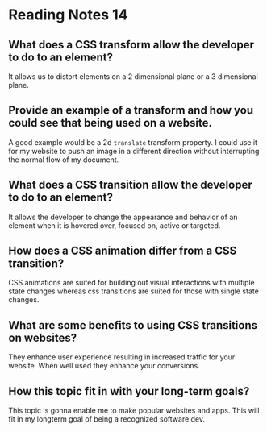 # Reading Notes 14

## What does a CSS transform allow the developer to do to an element?
It allows us to distort elements on a 2 dimensional plane or a 3 dimensional plane.

## Provide an example of a transform and how you could see that being used on a website.

A good example would be a 2d `translate` transform property. I could use it for my website to push an image in a different direction without interrupting the normal flow of my document.

## What does a CSS transition allow the developer to do to an element?

It allows the developer to change the appearance and behavior of an element when it is hovered over, focused on, active or targeted.

## How does a CSS animation differ from a CSS transition?
CSS animations are suited for building out visual interactions with multiple state changes whereas css transitions are suited for those with single state changes.

## What are some benefits to using CSS transitions on websites?
They enhance user experience resulting in increased traffic for your website. When well used they enhance your conversions.

## How this topic fit in with your long-term goals?

This topic is gonna enable me to make popular websites and apps. This will fit in my longterm goal of being a recognized software dev.